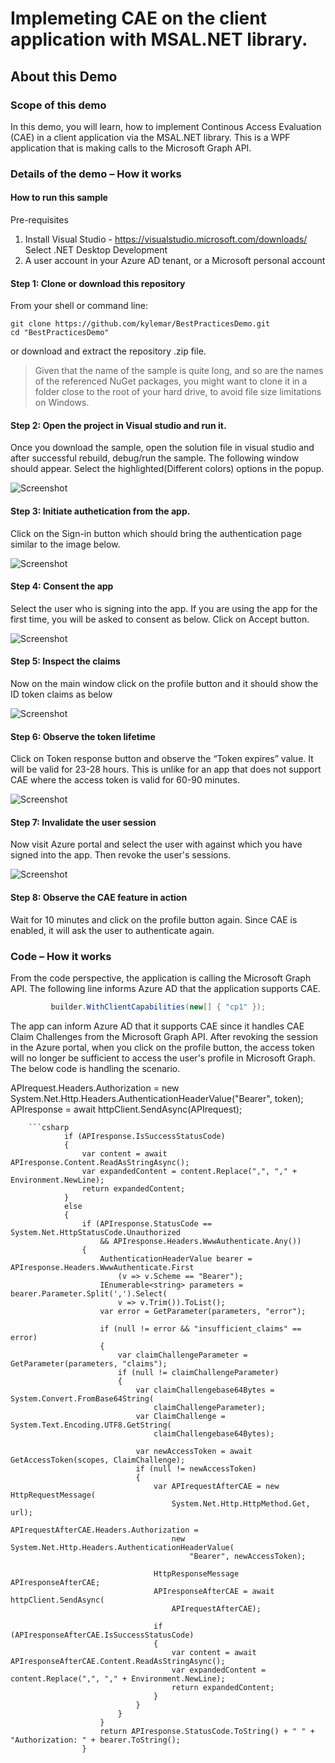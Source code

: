 # Implemeting CAE on the client application with MSAL.NET library. 

## About this Demo

### Scope of this demo

In this demo, you will learn, how to implement Continous Access Evaluation (CAE) in a client application via the MSAL.NET library. This is a WPF application that is making calls to the Microsoft Graph API. 

### Details of the demo – How it works 

#### How to run this sample 

Pre-requisites
1.	Install Visual Studio - https://visualstudio.microsoft.com/downloads/  Select .NET Desktop Development
2.	A user account in your Azure AD tenant, or a Microsoft personal account

#### Step 1: Clone or download this repository

From your shell or command line:

```Shell
git clone https://github.com/kylemar/BestPracticesDemo.git
cd "BestPracticesDemo"

```

or download and extract the repository .zip file.

> Given that the name of the sample is quite long, and so are the names of the referenced NuGet packages, you might want to clone it in a folder close to the root of your hard drive, to avoid file size limitations on Windows.

#### Step 2: Open the project in Visual studio and run it. 

Once you download the sample, open the solution file in visual studio and after successful rebuild, debug/run the sample. The following window should appear. Select the highlighted(Different colors) options in the popup.

 ![Screenshot](Images/1.png)
 
 
#### Step 3: Initiate authetication from the app.

Click on the Sign-in button which should bring the authentication page similar to the image below.

 ![Screenshot](Images/2.png)
 

#### Step 4: Consent the app

Select the user who is signing into the app. If you are using the app for the first time, you will be asked to consent as below. Click on Accept button.

 ![Screenshot](Images/3.png)
 
#### Step 5: Inspect the claims

Now on the main window click on the profile button and it should show the ID token claims as below

 ![Screenshot](Images/4.png)
 
#### Step 6: Observe the token lifetime

Click on Token response button and observe the “Token expires” value. It will be valid for 23-28 hours. This is unlike for an app that does not support CAE where the access token is valid for 60-90 minutes. 

 ![Screenshot](Images/6.png)

#### Step 7: Invalidate the user session 

Now visit Azure portal and select the user with against which you have signed into the app. Then revoke the user's sessions.   

 ![Screenshot](Images/5.png)

 
 #### Step 8: Observe the CAE feature in action
 
 Wait for 10 minutes and click on the profile button again. Since CAE is enabled, it will ask the user to authenticate again. 
 
 ### Code – How it works
 
 From the code perspective, the application is calling the Microsoft Graph API. The following line informs Azure AD that the application supports CAE.  
 
   ```csharp
            builder.WithClientCapabilities(new[] { "cp1" });
  ```

The app can inform Azure AD that it supports CAE since it handles CAE Claim Challenges from the Microsoft Graph API. After revoking the session in the Azure portal, when you click on the profile button, the access token will no longer be sufficient to access the user's profile in Microsoft Graph. The below code is handling the scenario.

APIrequest.Headers.Authorization = new System.Net.Http.Headers.AuthenticationHeaderValue("Bearer", token);
                APIresponse = await httpClient.SendAsync(APIrequest);
        
        ```csharp
                if (APIresponse.IsSuccessStatusCode)
                {
                    var content = await APIresponse.Content.ReadAsStringAsync();
                    var expandedContent = content.Replace(",", "," + Environment.NewLine);
                    return expandedContent;
                }
                else
                {
                    if (APIresponse.StatusCode == System.Net.HttpStatusCode.Unauthorized
                        && APIresponse.Headers.WwwAuthenticate.Any())
                    {
                        AuthenticationHeaderValue bearer = APIresponse.Headers.WwwAuthenticate.First
                            (v => v.Scheme == "Bearer");
                        IEnumerable<string> parameters = bearer.Parameter.Split(',').Select(
                            v => v.Trim()).ToList();
                        var error = GetParameter(parameters, "error");

                        if (null != error && "insufficient_claims" == error)
                        {
                            var claimChallengeParameter = GetParameter(parameters, "claims");
                            if (null != claimChallengeParameter)
                            {
                                var claimChallengebase64Bytes = System.Convert.FromBase64String(
                                    claimChallengeParameter);
                                var ClaimChallenge = System.Text.Encoding.UTF8.GetString(
                                    claimChallengebase64Bytes);

                                var newAccessToken = await GetAccessToken(scopes, ClaimChallenge);
                                if (null != newAccessToken)
                                {
                                    var APIrequestAfterCAE = new HttpRequestMessage(
                                        System.Net.Http.HttpMethod.Get, url);
                                    APIrequestAfterCAE.Headers.Authorization = 
                                        new System.Net.Http.Headers.AuthenticationHeaderValue(
                                            "Bearer", newAccessToken);

                                    HttpResponseMessage APIresponseAfterCAE;
                                    APIresponseAfterCAE = await httpClient.SendAsync(
                                        APIrequestAfterCAE);

                                    if (APIresponseAfterCAE.IsSuccessStatusCode)
                                    {
                                        var content = await APIresponseAfterCAE.Content.ReadAsStringAsync();
                                        var expandedContent = content.Replace(",", "," + Environment.NewLine);
                                        return expandedContent;
                                    }
                                }
                            }
                        }
                        return APIresponse.StatusCode.ToString() + " " + "Authorization: " + bearer.ToString();
                    } 
  ```
  
